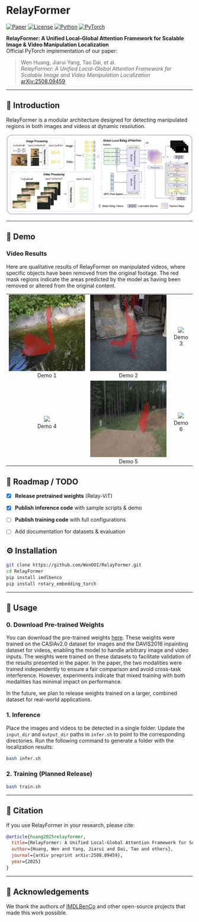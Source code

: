 # RelayFormer

[![Paper](https://img.shields.io/badge/arXiv-2508.09459-b31b1b.svg)](https://arxiv.org/abs/2508.09459)
[![License](https://img.shields.io/badge/License-MIT-green.svg)](LICENSE)
[![Python](https://img.shields.io/badge/Python-3.8%2B-blue.svg)]()
[![PyTorch](https://img.shields.io/badge/PyTorch-2.x-orange.svg)]()

**RelayFormer: A Unified Local–Global Attention Framework for Scalable Image & Video Manipulation Localization**  
Official PyTorch implementation of our paper:  
> Wen Huang, Jiarui Yang, Tao Dai, et al.  
> _RelayFormer: A Unified Local–Global Attention Framework for Scalable Image and Video Manipulation Localization_  
> [arXiv:2508.09459](https://arxiv.org/abs/2508.09459)

---

## 📌 Introduction
RelayFormer is a modular architecture designed for detecting manipulated regions in both images and videos at dynamic resolution.

![Overview](./assets/overview.png)


---

## 🎥 Demo

### Video Results

Here are qualitative results of RelayFormer on manipulated videos, where specific objects have been removed from the original footage.
The red mask regions indicate the areas predicted by the model as having been removed or altered from the original content.

<table>
  <tr>
    <td align="center">
      <img src="assets/blackswan.gif" width="240"><br>Demo 1
    </td>
    <td align="center">
      <img src="assets/breakdance-flare.gif" width="240"><br>Demo 2
    </td>
    <td align="center">
      <img src="assets/breakdance.gif" width="240"><br>Demo 3
    </td>
  </tr>
  <tr>
    <td align="center">
      <img src="assets/elephant.gif" width="240"><br>Demo 4
    </td>
    <td align="center">
      <img src="assets/motocross-jump.gif" width="240"><br>Demo 5
    </td>
    <td align="center">
      <img src="assets/dance-twirl.gif" width="240"><br>Demo 6
    </td>
  </tr>
</table>


## 📅 Roadmap / TODO

* [x] **Release pretrained weights** (Relay-ViT)
* [x] **Publish inference code** with sample scripts & demo
* [ ] **Publish training code** with full configurations
* [ ] Add documentation for datasets & evaluation


## ⚙️ Installation

```bash
git clone https://github.com/WenOOI/RelayFormer.git
cd RelayFormer
pip install imdlbenco
pip install rotary_embedding_torch
```

---

## 🚀 Usage

### 0. Download Pre-trained Weights


You can download the pre-trained weights [here](https://drive.google.com/file/d/1CFxwkVAB6_Qq-A8VJlYXJdcABJ26r7xJ/view?usp=drive_link). These weights were trained on the CASIAv2.0 dataset for images and the DAVIS2016 inpainting dataset for videos, enabling the model to handle arbitrary image and video inputs. The weights were trained on these datasets to facilitate validation of the results presented in the paper. In the paper, the two modalities were trained independently to ensure a fair comparison and avoid cross-task interference. However, experiments indicate that mixed training with both modalities has minimal impact on performance. 

In the future, we plan to release weights trained on a larger, combined dataset for real-world applications.


### 1. Inference

Place the images and videos to be detected in a single folder. Update the `input_dir` and `output_dir` paths in `infer.sh` to point to the corresponding directories. Run the following command to generate a folder with the localization results:

```bash
bash infer.sh
```


### 2. Training (Planned Release)

```bash
bash train.sh
```

---

## 📄 Citation

If you use RelayFormer in your research, please cite:

```bibtex
@article{huang2025relayformer,
  title={RelayFormer: A Unified Local-Global Attention Framework for Scalable Image and Video Manipulation Localization},
  author={Huang, Wen and Yang, Jiarui and Dai, Tao and others},
  journal={arXiv preprint arXiv:2508.09459},
  year={2025}
}
```

---

## 🙏 Acknowledgements

We thank the authors of [IMDLBenCo](https://github.com/scu-zjz/imdlbenco) and other open-source projects that made this work possible.

